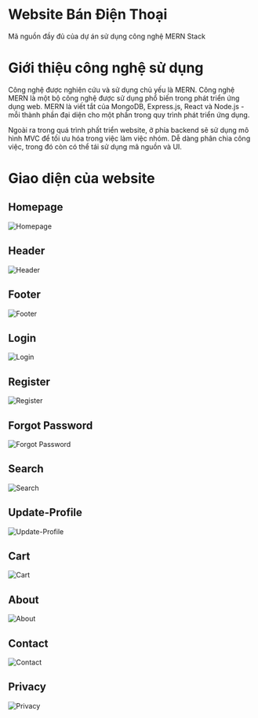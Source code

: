 # Website Bán Điện Thoại
Mã nguồn đầy đủ của dự án sử dụng công nghệ MERN Stack
# Giới thiệu công nghệ sử dụng
Công nghệ được nghiên cứu và sử dụng chủ yếu là MERN. Công nghệ MERN là một bộ công nghệ được sử dụng phổ biến trong phát triển ứng dụng web. MERN là viết tắt của MongoDB, Express.js, React và Node.js - mỗi thành phần đại diện cho một phần trong quy trình phát triển ứng dụng.

Ngoài ra trong quá trình phất triển website, ở phía backend sẽ sử dụng mô hình MVC để tối ưu hóa trong việc làm việc nhóm. Dễ dàng phân chia công việc, trong đó còn có thể tái sử dụng mã nguồn và UI.
# Giao diện của website
## Homepage
![Homepage](https://raw.githubusercontent.com/tynkeyrm0511/WebsiteBanDienThoai/refs/heads/master/Images/trangchu.png)
## Header
![Header](https://raw.githubusercontent.com/tynkeyrm0511/WebsiteBanDienThoai/refs/heads/master/Images/header.png)
## Footer
![Footer](https://raw.githubusercontent.com/tynkeyrm0511/WebsiteBanDienThoai/refs/heads/master/Images/footer.png)
## Login
![Login](https://raw.githubusercontent.com/tynkeyrm0511/WebsiteBanDienThoai/refs/heads/master/Images/login.png)
## Register
![Register](https://raw.githubusercontent.com/tynkeyrm0511/WebsiteBanDienThoai/refs/heads/master/Images/register.png)
## Forgot Password
![Forgot Password](https://raw.githubusercontent.com/tynkeyrm0511/WebsiteBanDienThoai/refs/heads/master/Images/resetpassword.png)
## Search
![Search](https://raw.githubusercontent.com/tynkeyrm0511/WebsiteBanDienThoai/refs/heads/master/Images/search.png)
## Update-Profile
![Update-Profile](https://raw.githubusercontent.com/tynkeyrm0511/WebsiteBanDienThoai/refs/heads/master/Images/update-profile.png)
## Cart
![Cart](https://raw.githubusercontent.com/tynkeyrm0511/WebsiteBanDienThoai/refs/heads/master/Images/cart.png)
## About
![About](https://raw.githubusercontent.com/tynkeyrm0511/WebsiteBanDienThoai/refs/heads/master/Images/about.png)
## Contact
![Contact](https://raw.githubusercontent.com/tynkeyrm0511/WebsiteBanDienThoai/refs/heads/master/Images/contact.png)
## Privacy
![Privacy](https://raw.githubusercontent.com/tynkeyrm0511/WebsiteBanDienThoai/refs/heads/master/Images/privacy.png) 

